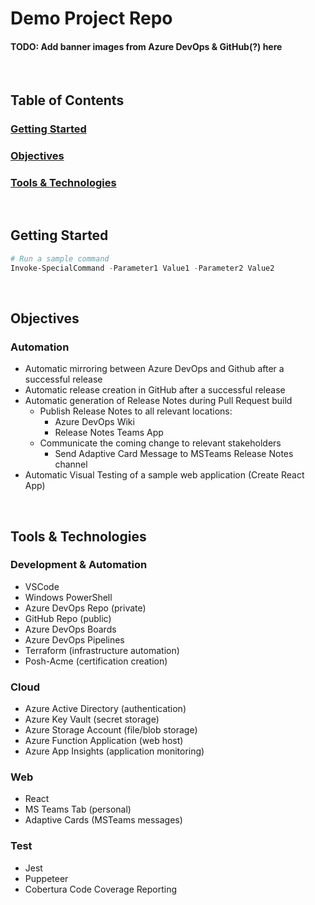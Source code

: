 # Demo Project Repo

#### TODO: Add banner images from Azure DevOps & GitHub(?) here

<br>

## Table of Contents
### [Getting Started](##getting-started)
### [Objectives](##objectives)
### [Tools & Technologies](##tools-%26-technologies)

<br>

## Getting Started

```powershell
# Run a sample command
Invoke-SpecialCommand -Parameter1 Value1 -Parameter2 Value2
```

<br>

## Objectives

### Automation
- Automatic mirroring between Azure DevOps and Github after a successful release
- Automatic release creation in GitHub after a successful release
- Automatic generation of Release Notes during Pull Request build
    - Publish Release Notes to all relevant locations:
        - Azure DevOps Wiki
        - Release Notes Teams App
    - Communicate the coming change to relevant stakeholders
        - Send Adaptive Card Message to MSTeams Release Notes channel 
- Automatic Visual Testing of a sample web application (Create React App)

<br>

## Tools & Technologies

### Development & Automation
- VSCode
- Windows PowerShell
- Azure DevOps Repo (private)
- GitHub Repo (public)
- Azure DevOps Boards
- Azure DevOps Pipelines
- Terraform (infrastructure automation)
- Posh-Acme (certification creation)
### Cloud
- Azure Active Directory (authentication)
- Azure Key Vault (secret storage)
- Azure Storage Account (file/blob storage)
- Azure Function Application (web host)
- Azure App Insights (application monitoring)
### Web
- React
- MS Teams Tab (personal)
- Adaptive Cards (MSTeams messages)
### Test
- Jest
- Puppeteer
- Cobertura Code Coverage Reporting
